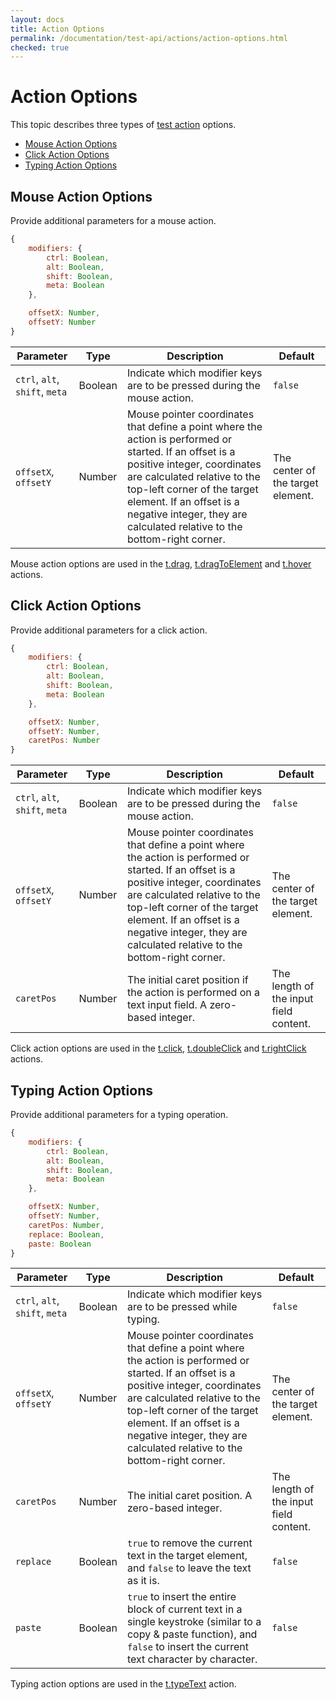 ```yaml
---
layout: docs
title: Action Options
permalink: /documentation/test-api/actions/action-options.html
checked: true
---
```

# Action Options

This topic describes three types of [test action](index.md) options.

* [Mouse Action Options](#mouse-action-options)
* [Click Action Options](#click-action-options)
* [Typing Action Options](#typing-action-options)

## Mouse Action Options

Provide additional parameters for a mouse action.

```js
{
    modifiers: {
        ctrl: Boolean,
        alt: Boolean,
        shift: Boolean,
        meta: Boolean
    },

    offsetX: Number,
    offsetY: Number
}
```

Parameter                      | Type    | Description                                                                                                                                                 | Default
------------------------------ | ------- | ----------------------------------------------------------------------------------------------------------------------------------------------------------- | ------------------------------------------
`ctrl`, `alt`, `shift`, `meta` | Boolean | Indicate which modifier keys are to be pressed during the mouse action.                                                                                     | `false`
`offsetX`, `offsetY`           | Number  | Mouse pointer coordinates that define a point where the action is performed or started. If an offset is a positive integer, coordinates are calculated relative to the top-left corner of the target element. If an offset is a negative integer, they are calculated relative to the bottom-right corner. | The center of the target element.

Mouse action options are used in the [t.drag](drag-element.md#drag-an-element-by-an-offset),
[t.dragToElement](drag-element.md#drag-an-element-onto-another-one) and [t.hover](hover.md) actions.

## Click Action Options

Provide additional parameters for a click action.

```js
{
    modifiers: {
        ctrl: Boolean,
        alt: Boolean,
        shift: Boolean,
        meta: Boolean
    },

    offsetX: Number,
    offsetY: Number,
    caretPos: Number
}
```

Parameter                      | Type    | Description                                                                                                                                                 | Default
------------------------------ | ------- | ----------------------------------------------------------------------------------------------------------------------------------------------------------- | ------------------------------------------
`ctrl`, `alt`, `shift`, `meta` | Boolean | Indicate which modifier keys are to be pressed during the mouse action.                                                                                     | `false`
`offsetX`, `offsetY`           | Number  | Mouse pointer coordinates that define a point where the action is performed or started. If an offset is a positive integer, coordinates are calculated relative to the top-left corner of the target element. If an offset is a negative integer, they are calculated relative to the bottom-right corner. | The center of the target element.
`caretPos`                     | Number  | The initial caret position if the action is performed on a text input field. A zero-based integer.                                                          | The length of the input field content.

Click action options are used in the [t.click](click.md), [t.doubleClick](double-click.md) and [t.rightClick](right-click.md) actions.

## Typing Action Options

Provide additional parameters for a typing operation.

```js
{
    modifiers: {
        ctrl: Boolean,
        alt: Boolean,
        shift: Boolean,
        meta: Boolean
    },

    offsetX: Number,
    offsetY: Number,
    caretPos: Number,
    replace: Boolean,
    paste: Boolean
}
```

Parameter                      | Type    | Description                                                                                                                                           | Default
------------------------------ | ------- | ----------------------------------------------------------------------------------------------------------------------------------------------------- | ------------------------------------------
`ctrl`, `alt`, `shift`, `meta` | Boolean | Indicate which modifier keys are to be pressed while typing.                                                                                          | `false`
`offsetX`, `offsetY`           | Number  | Mouse pointer coordinates that define a point where the action is performed or started. If an offset is a positive integer, coordinates are calculated relative to the top-left corner of the target element. If an offset is a negative integer, they are calculated relative to the bottom-right corner. | The center of the target element.
`caretPos`                     | Number  | The initial caret position. A zero-based integer.                                                                                        | The length of the input field content.
`replace`                      | Boolean | `true` to remove the current text in the target element, and `false` to leave the text as it is.                                                         | `false`
`paste`                        | Boolean | `true` to insert the entire block of current text in a single keystroke (similar to a copy & paste function), and `false` to insert the current text character by character.                         | `false`

Typing action options are used in the [t.typeText](type-text.md) action.

